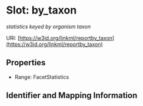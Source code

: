 # Slot: by_taxon
_statistics keyed by organism taxon_


URI: [https://w3id.org/linkml/reportby_taxon](https://w3id.org/linkml/reportby_taxon)



<!-- no inheritance hierarchy -->


## Properties

 * Range: FacetStatistics



## Identifier and Mapping Information





